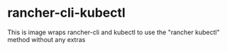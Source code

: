 # rancher-cli-kubectl
This is image wraps rancher-cli and kubectl to use the "rancher kubectl" method without any extras
